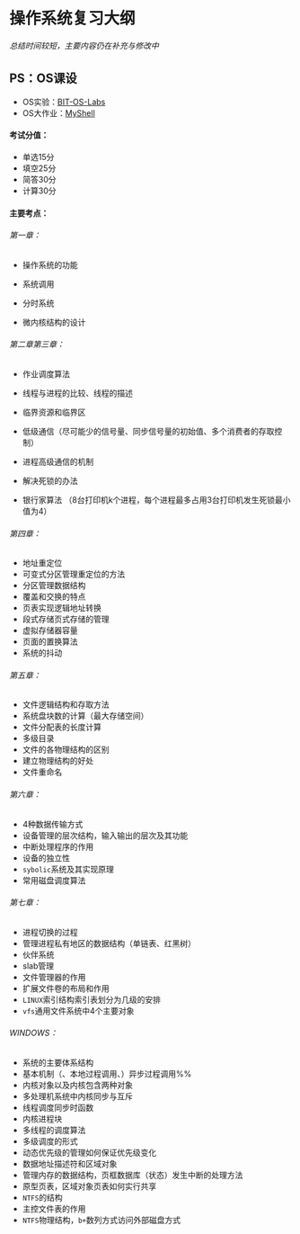 # 操作系统复习大纲

###### 总结时间较短，主要内容仍在补充与修改中



## PS：OS课设

* OS实验：[BIT-OS-Labs](https://github.com/xiabee/BIT-OS-Labs)
* OS大作业：[MyShell](https://github.com/xiabee/MyShell)



#### 考试分值：

* 单选15分
* 填空25分
* 简答30分
* 计算30分



#### 主要考点：

###### 第一章：

* 操作系统的功能

* 系统调用

* 分时系统

* 微内核结构的设计

  

###### 第二章第三章：
* 作业调度算法

* 线程与进程的比较、线程的描述

* 临界资源和临界区

* 低级通信（尽可能少的信号量、同步信号量的初始值、多个消费者的存取控制）

* 进程高级通信的机制

* 解决死锁的办法

* 银行家算法
  （8台打印机k个进程，每个进程最多占用3台打印机发生死锁最小值为4）

  

###### 第四章：

* 地址重定位
* 可变式分区管理重定位的方法
* 分区管理数据结构
* 覆盖和交换的特点
* 页表实现逻辑地址转换
* 段式存储页式存储的管理
* 虚拟存储器容量
* 页面的置换算法
* 系统的抖动



###### 第五章：

* 文件逻辑结构和存取方法
* 系统盘块数的计算（最大存储空间）
* 文件分配表的长度计算
* 多级目录
* 文件的各物理结构的区别
* 建立物理结构的好处
* 文件重命名

###### 第六章：

* 4种数据传输方式
* 设备管理的层次结构，输入输出的层次及其功能
* 中断处理程序的作用
* 设备的独立性
* `sybolic`系统及其实现原理
* 常用磁盘调度算法

###### 第七章：

* 进程切换的过程
* 管理进程私有地区的数据结构（单链表、红黑树）
* 伙伴系统
* slab管理
* 文件管理器的作用
* 扩展文件卷的布局和作用
* `LINUX`索引结构索引表划分为几级的安排
* `vfs`通用文件系统中4个主要对象

###### WINDOWS：

* 系统的主要体系结构
* 基本机制（、本地过程调用、）异步过程调用%%
* 内核对象以及内核包含两种对象
* 多处理机系统中内核同步与互斥
* 线程调度同步时函数
* 内核进程块
* 多线程的调度算法
* 多级调度的形式
* 动态优先级的管理如何保证优先级变化
* 数据地址描述符和区域对象
* 管理内存的数据结构，页框数据库（状态）发生中断的处理方法
* 原型页表，区域对象页表如何实行共享
* `NTFS`的结构
* 主控文件表的作用
* `NTFS`物理结构，`b+`数列方式访问外部磁盘方式
